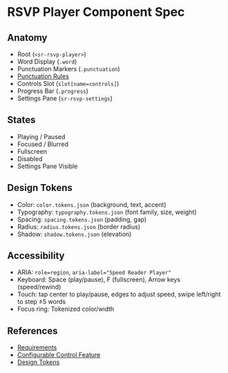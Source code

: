 # RSVP Player Component Spec

## Anatomy
- Root (`<sr-rsvp-player>`)
- Word Display (`.word`)
- Punctuation Markers (`.punctuation`)
- [Punctuation Rules](../punctuation-rules.md)
- Controls Slot (`slot[name=controls]`)
- Progress Bar (`.progress`)
- Settings Pane (`sr-rsvp-settings`)

## States
- Playing / Paused
- Focused / Blurred
- Fullscreen
- Disabled
- Settings Pane Visible

## Design Tokens
- Color: `color.tokens.json` (background, text, accent)
- Typography: `typography.tokens.json` (font family, size, weight)
- Spacing: `spacing.tokens.json` (padding, gap)
- Radius: `radius.tokens.json` (border radius)
- Shadow: `shadow.tokens.json` (elevation)

## Accessibility
- ARIA: `role=region`, `aria-label="Speed Reader Player"`
- Keyboard: Space (play/pause), F (fullscreen), Arrow keys (speed/rewind)
- Touch: tap center to play/pause, edges to adjust speed, swipe left/right to step ±5 words
- Focus ring: Tokenized color/width

## References
- [Requirements](../../README.md)
- [Configurable Control Feature](../../features/configurable_control.feature)
- [Design Tokens](../tokens/)
